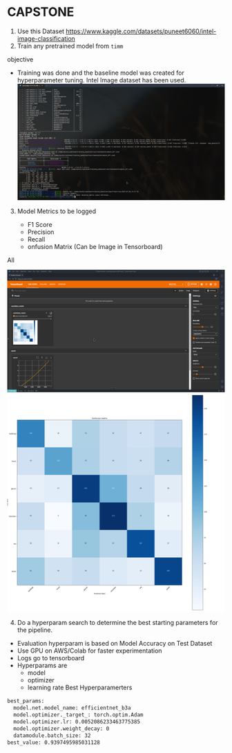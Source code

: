 # CAPSTONE

1. Use this Dataset https://www.kaggle.com/datasets/puneet6060/intel-image-classification
2. Train any pretrained model from `timm`

objective

- Training was done and the baseline model was created for hyperparameter tuning. Intel Image dataset has been used.  
![](/images/1.png)

3. Model Metrics to be logged

    - F1 Score
    - Precision
    - Recall
    - onfusion Matrix (Can be Image in Tensorboard)

All 

![](images/2.png)
![](images/3.png)

4. Do a hyperparam search to determine the best starting parameters for the pipeline.

- Evaluation hyperparam is based on Model Accuracy on Test Dataset
- Use GPU on AWS/Colab for faster experimentation
- Logs go to tensorboard
- Hyperparams are
  - model
  - optimizer
  - learning rate
Best Hyperparamerters 
```
best_params:
  model.net.model_name: efficientnet_b3a
  model.optimizer._target_: torch.optim.Adam
  model.optimizer.lr: 0.0052086233463775385
  model.optimizer.weight_decay: 0
  datamodule.batch_size: 32
best_value: 0.9397495985031128

```
